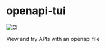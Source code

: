 # openapi-tui

[![CI](https://github.com//openapi-tui/workflows/CI/badge.svg)](https://github.com//openapi-tui/actions)

View and try APIs with an openapi file
